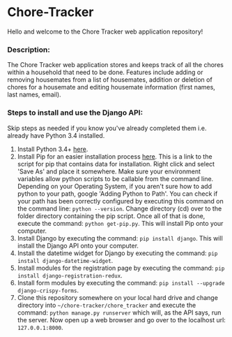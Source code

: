 # Chore-Tracker
Hello and welcome to the Chore Tracker web application repository!
### Description:
The Chore Tracker web application stores and keeps track of all the chores within a household
that need to be done. Features include adding or removing housemates from a list of housemates,
addition or deletion of chores for a housemate and editing housemate information (first names, last names, email).

### Steps to install and use the Django API:
Skip steps as needed if you know you've already completed them i.e. already have Python 3.4 installed.

1. Install Python 3.4+ <a href='https://www.python.org/downloads/' target='_blank'>here</a>.
2. Install Pip for an easier installation process <a href='https://bootstrap.pypa.io/get-pip.py' target='_blank'>here</a>. This is a link to the script for pip that contains data for installation. Right click and select 'Save As' and place it somewhere. Make sure your environment variables allow python scripts to be callable from the command line. Depending on your Operating System, if you aren't sure how to add python to your path, google 'Adding Python to Path'. You can check if your path has been correctly configured by executing this command on the command line: `python --version`. Change directory (cd) over to the folder directory containing the pip script. Once all of that is done, execute the command: `python get-pip.py`. This will install Pip onto your computer.
3. Install Django by executing the command: `pip install django`. This will install the Django API onto your computer.
4. Install the datetime widget for Django by executing the command: `pip install django-datetime-widget`.
5. Install modules for the registration page by executing the command: `pip install django-registration-redux`.
6. Install form modules by executing the command: `pip install --upgrade django-crispy-forms`.
7. Clone this repository somewhere on your local hard drive and change directory into `~/chore-tracker/chore_tracker` and execute the command: `python manage.py runserver` which will, as the API says, run the server. Now open up a web browser and go over to the localhost url: `127.0.0.1:8000`.
